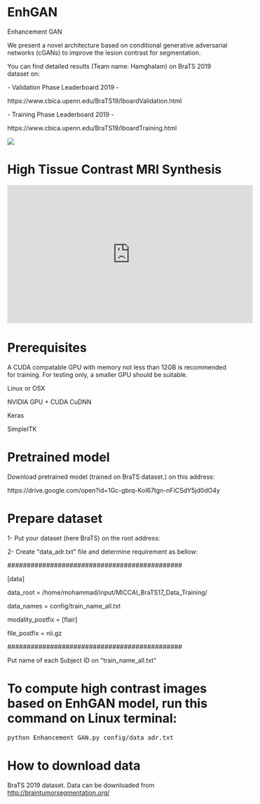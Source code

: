 # EnhGAN
Enhancement GAN

We present a novel architecture based on conditional generative adversarial networks (cGANs) to improve the lesion contrast for segmentation.

You can find detailed results (Team name: Hamghalam) on BraTS 2019 dataset on:
<p> - Validation Phase Leaderboard 2019 - </p>
<p> https://www.cbica.upenn.edu/BraTS19/lboardValidation.html </p>
<p>  - Training Phase Leaderboard 2019 - </p>
<p> https://www.cbica.upenn.edu/BraTS19/lboardTraining.html </p>


![](https://github.com/hamghalam/EnhGAN/blob/master/high_contrast.PNG)

# High Tissue Contrast MRI Synthesis

<iframe width="560" height="315" src="https://www.youtube.com/embed/JglyZNLu3ug?start=7" frameborder="0" allow="accelerometer; autoplay; encrypted-media; gyroscope; picture-in-picture" allowfullscreen></iframe>


# Prerequisites

<p> A CUDA compatable GPU with memory not less than 12GB is recommended for training. For testing only, a smaller GPU should be suitable. </p>
<p> Linux or OSX </p>
<p> NVIDIA GPU + CUDA CuDNN  </p> 
<p> Keras  </p>
<p> SimpleITK  </p>

# Pretrained model

Download pretrained model (trained on BraTS dataset.) on this address:

<p> https://drive.google.com/open?id=1Gc-gbrq-KoI67tgn-nFiCSdY5jd0dO4y </p>


# Prepare dataset

1- Put your dataset (here BraTS) on the root address:

2- Create "data_adr.txt" file and determine requirement as bellow:

#############################################
<p>[data] </p>
<p>data_root             = /home/mohammad/input/MICCAI_BraTS17_Data_Training/ </p>
<p>data_names            = config/train_name_all.txt </p>
<p>modality_postfix      = [flair] </p>
<p>file_postfix          = nii.gz </p>
#############################################
<p> Put name of each Subject ID on "train_name_all.txt"  </p> 


# To compute high contrast images based on EnhGAN model, run this command on Linux terminal:

<div class="highlight highlight-source-shell"><pre>
python Enhancement_GAN.py config/data_adr.txt
</pre></div>

# How to download data
BraTS 2019 dataset. Data can be downloaded from http://braintumorsegmentation.org/

